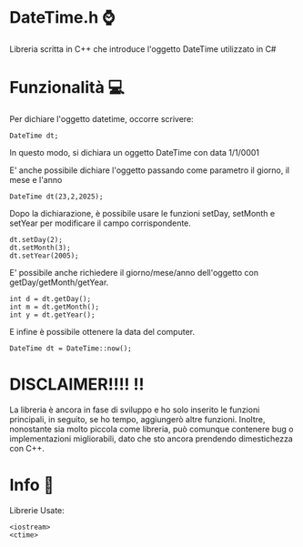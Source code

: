 # DateTime.h ⌚
Libreria scritta in C++ che introduce l'oggetto DateTime utilizzato in C#

# Funzionalità 💻

Per dichiare l'oggetto datetime, occorre scrivere:
```
DateTime dt;
```
In questo modo, si dichiara un oggetto DateTime con data 1/1/0001

E' anche possibile dichiare l'oggetto passando come parametro il giorno, il mese e l'anno

```
DateTime dt(23,2,2025);
```

Dopo la dichiarazione, è possibile usare le funzioni setDay, setMonth e setYear per modificare il campo corrispondente.
```
dt.setDay(2);
dt.setMonth(3);
dt.setYear(2005);
```

E' possibile anche richiedere il giorno/mese/anno dell'oggetto con getDay/getMonth/getYear.

```
int d = dt.getDay();
int m = dt.getMonth();
int y = dt.getYear();
```

E infine è possibile ottenere la data del computer. 

```
DateTime dt = DateTime::now();
```


# DISCLAIMER!!!! ‼️
La libreria è ancora in fase di sviluppo e ho solo inserito le funzioni principali, in seguito, se ho tempo, aggiungerò altre funzioni. Inoltre, nonostante sia molto piccola come libreria, può comunque contenere bug o implementazioni migliorabili, dato che sto ancora prendendo dimestichezza con C++.


# Info 📁

Librerie Usate:
```
<iostream>
<ctime>
```
